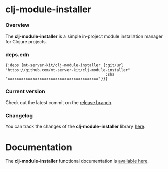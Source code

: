 
# clj-module-installer

### Overview

The <strong>clj-module-installer</strong> is a simple in-project module installation manager for Clojure projects.

### deps.edn

```
{:deps {mt-server-kit/clj-module-installer {:git/url "https://github.com/mt-server-kit/clj-module-installer"
                                            :sha     "xxxxxxxxxxxxxxxxxxxxxxxxxxxxxxxxxxxxxxxx"}}}
```

### Current version

Check out the latest commit on the [release branch](https://github.com/mt-server-kit/clj-module-installer/tree/release).

### Changelog

You can track the changes of the <strong>clj-module-installer</strong> library [here](CHANGES.md).

# Documentation

The <strong>clj-module-installer</strong> functional documentation is [available here](https://mt-server-kit.github.io/clj-module-installer).
